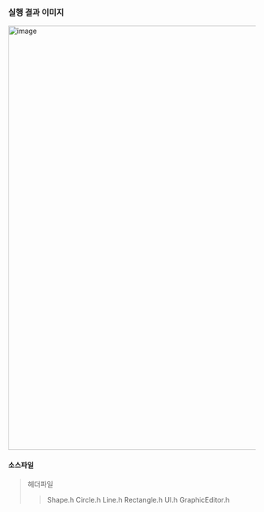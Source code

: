 
### 실행 결과 이미지 

<img width="863" alt="image" src="https://user-images.githubusercontent.com/138213248/284153357-fc37ac41-c595-46ae-9405-d536529b42c1.png">




#### 소스파일
> 헤더파일
> > Shape.h
> > Circle.h
> > Line.h
> > Rectangle.h
> > UI.h
> > GraphicEditor.h
